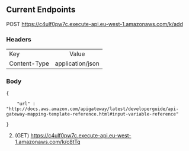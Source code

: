 ## Current Endpoints

 POST https://c4ulf0pw7c.execute-api.eu-west-1.amazonaws.com/k/add

### Headers
|         |      | 
| ------------- |:-------------:| 
| Key      | Value | 
| Content-Type     |  application/json  | 

### Body
```
{
	
	"url" : "http://docs.aws.amazon.com/apigateway/latest/developerguide/api-gateway-mapping-template-reference.html#input-variable-reference"
	
}

```

2. (GET) https://c4ulf0pw7c.execute-api.eu-west-1.amazonaws.com/k/c8tTq
